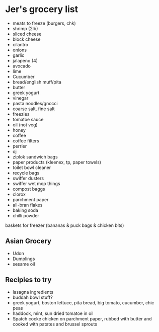# Jer's grocery list

- meats to freeze (burgers, chk)
- shrimp (2lb)
- sliced cheese
- block cheese
- cilantro
- onions
- garlic
- jalapeno (4)
- avocado
- lime
- Cucumber
- bread/english muff/pita
- butter
- greek yogurt
- vinegar
- pasta noodles/gnocci
- coarse salt, fine salt
- freezies
- tomatoe sauce
- oil (not veg)
- honey
- coffee
- coffee filters
- perrier
- oj
- ziplok sandwich bags
- paper products (kleenex, tp, paper towels)
- toilet bowl cleaner
- recycle bags
- swiffer dusters
- swiffer wet mop things
- compost baggs
- clorox
- parchment paper
- all-bran flakes
- baking soda
- chilli powder

baskets for freezer (bananas & puck bags & chicken bits)

## Asian Grocery

- Udon
- Dumplings
- sesame oil

## Recipies to try

- lasagna ingredients
- buddah bowl stuff?
- greek yogurt, boston lettuce, pita bread, big tomato, cucumber, chic peas
- haddock, mint, sun dried tomatoe in oil
- Spatch cocke chicken on parchment paper, rubbed with butter and cooked with patates and brussel sprouts
